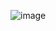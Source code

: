 ![image](https://user-images.githubusercontent.com/50537727/185726332-c85e4a5e-f776-412f-8074-99aba1a008d0.png)
